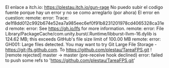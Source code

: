 El enlace a itch.io: https://plestau.itch.io/gun-rage
No puedo subir el codigo fuente porque hay un error y no se como arreglarlo (por ahora)
El error en cuestion: remote: error: Trace: de1f8dd012c992b674e52ea7a985eec6ef0f91b8231201978cd4065328ca31ed
remote: error: See https://gh.io/lfs for more information.
remote: error: File Library/PackageCache/com.unity.burst/.Runtime/libburst-llvm-16.dylib is 124.62 MB; this exceeds GitHub's file size limit of 100.00 MB
remote: error: GH001: Large files detected. You may want to try Git Large File Storage - https://git-lfs.github.com.
To https://github.com/plestau/TareaFPS.git
 ! [remote rejected]   master -> master (pre-receive hook declined)
error: failed to push some refs to 'https://github.com/plestau/TareaFPS.git'

